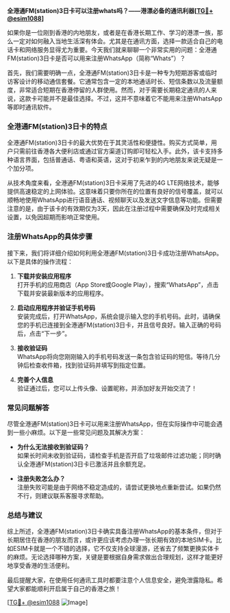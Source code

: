 **全港通FM(station)3日卡可以注册whats吗？——港漂必备的通讯利器[[TG💪+ @esim1088](https://t.me/s/esim1088)]**

如果你是一位刚到香港的内地朋友，或者是在香港长期工作、学习的港漂一族，那么一定对如何融入当地生活深有体会。尤其是在通讯方面，选择一款适合自己的电话卡和网络服务显得尤为重要。今天我们就来聊聊一个非常实用的问题：全港通FM(station)3日卡是否可以用来注册WhatsApp（简称“Whats”）？

首先，我们需要明确一点，全港通FM(station)3日卡是一种专为短期游客或临时访客设计的移动通信套餐。它通常包含一定的本地通话时长、短信条数以及流量额度，非常适合短期在香港停留的人群使用。然而，对于需要长期稳定通讯的人来说，这款卡可能并不是最佳选择。不过，这并不意味着它不能用来注册WhatsApp等即时通讯软件。

### 全港通FM(station)3日卡的特点

全港通FM(station)3日卡的最大优势在于其灵活性和便捷性。购买方式简单，用户只需前往香港各大便利店或通过官方渠道订购即可轻松入手。此外，该卡支持多种语言界面，包括普通话、粤语和英语，这对于初来乍到的内地朋友来说无疑是一个加分项。

从技术角度来看，全港通FM(station)3日卡采用了先进的4G LTE网络技术，能够提供高速稳定的上网体验。这意味着只要你所在的位置有良好的信号覆盖，就可以顺畅地使用WhatsApp进行语音通话、视频聊天以及发送文字信息等功能。但需要注意的是，由于该卡的有效期仅为3天，因此在注册过程中需要确保及时完成相关设置，以免因超期而影响正常使用。

### 注册WhatsApp的具体步骤

接下来，我们将详细介绍如何利用全港通FM(station)3日卡成功注册WhatsApp。以下是具体的操作流程：

1. **下载并安装应用程序**  
   打开手机的应用商店（App Store或Google Play），搜索“WhatsApp”，点击下载并安装最新版本的应用程序。

2. **启动应用程序并验证手机号码**  
   安装完成后，打开WhatsApp，系统会提示输入您的手机号码。此时，请确保您的手机已连接到全港通FM(station)3日卡，并且信号良好。输入正确的号码后，点击“下一步”。

3. **接收验证码**  
   WhatsApp将向您刚刚输入的手机号码发送一条包含验证码的短信。等待几分钟后检查收件箱，找到验证码并填写到指定位置。

4. **完善个人信息**  
   验证通过后，您可以上传头像、设置昵称，并添加好友开始交流了！

### 常见问题解答

尽管全港通FM(station)3日卡可以用来注册WhatsApp，但在实际操作中可能会遇到一些小麻烦。以下是一些常见问题及其解决方案：

- **为什么无法接收到验证码？**  
  如果长时间未收到验证码，请检查手机是否开启了垃圾邮件过滤功能；同时确认全港通FM(station)3日卡已激活并且余额充足。

- **注册失败怎么办？**  
  注册失败可能是由于网络不稳定造成的，请尝试更换地点重新尝试。如果仍然不行，则建议联系客服寻求帮助。

### 总结与建议

综上所述，全港通FM(station)3日卡确实具备注册WhatsApp的基本条件，但对于长期居住在香港的朋友而言，或许更应该考虑办理一张长期有效的本地SIM卡。比如ESIM卡就是一个不错的选择，它不仅支持全球漫游，还省去了频繁更换实体卡的麻烦。无论选择哪种方案，关键是要根据自身需求做出合理规划，这样才能更好地享受香港的生活便利。

最后提醒大家，在使用任何通讯工具时都要注意个人信息安全，避免泄露隐私。希望大家都能顺利开启属于自己的香港之旅！

[[TG💪+ @esim1088](https://t.me/s/esim1088) ![Image](https://i.postimg.cc/4NQfJmqS/Snipaste-2025-05-13-00-14-12.png)]